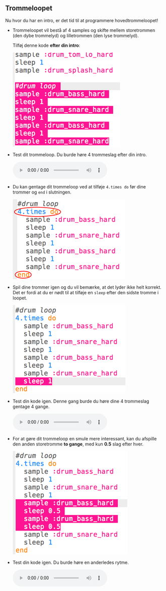 ## Trommeloopet
Nu hvor du har en intro, er det tid til at programmere hovedtrommeloopet!

+ Trommeloopet vil bestå af 4 samples og skifte mellem storetrommen (den dybe trommelyd) og lilletrommen (den lyse trommelyd).

    Tilføj denne kode __efter din intro__:

    ![screenshot](images/drum-main.png)

+ Test dit trommeloop. Du burde høre 4 trommeslag efter din intro.

    <div id="audio-preview" class="pdf-hidden">
    <audio controls preload>
      <source src="resources/drums-loop-1.mp3" type="audio/mpeg">
    Din browser understøtter ikke <code>audio</code> elementet.
    </audio>
    </div>

+ Du kan gentage dit trommeloop ved at tilføje `4.times do` før dine trommer og `end` i slutningen.

    ![screenshot](images/drum-loop-bug.png)

+ Spil dine trommer igen og du vil bemærke, at det lyder ikke helt korrekt. Det er fordi at du er nødt til at tilføje en `sleep` efter den sidste tromme i loopet.

    ![screenshot](images/drum-loop-fix.png)

+ Test din kode igen. Denne gang burde du høre dine 4 trommeslag gentage 4 gange.

    <div id="audio-preview" class="pdf-hidden">
    <audio controls preload>
      <source src="resources/drums-loop-2.mp3" type="audio/mpeg">
    Din browser understøtter ikke <code>audio</code> elementet.
    </audio>
    </div>

+ For at gøre dit trommeloop en smule mere interessant, kan du afspille den anden storetromme __to gange__, med kun __0.5__ slag efter hver.

    ![screenshot](images/drum-loop-double.png)

+ Test din kode igen. Du burde høre en anderledes rytme.

    <div id="audio-preview" class="pdf-hidden">
    <audio controls preload>
      <source src="resources/drums-loop-3.mp3" type="audio/mpeg">
    Din browser understøtter ikke <code>audio</code> elementet.
    </audio>
    </div>
